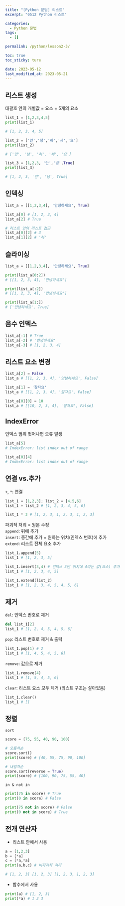 ```yaml
---
title: "[Python 문법] 리스트"
excerpt: "0512 Python 리스트"

categories:
  - Python 문법
tags:
  - []

permalink: /python/lesson2-3/

toc: true
toc_sticky: ture

date: 2023-05-12
last_modified_at: 2023-05-21
---
```


## 리스트 생성

대괄호 안의 개별값 = 요소 = 5개의 요소

```python
list_1 = [1,2,3,4,5]
print(list_1)

# [1, 2, 3, 4, 5]
```

```python
list_2 = ['안','녕','하','세','요']
print(list_2)

# ['안', '녕', '하', '세', '요']
```

```python
list_3 = [1,2,3, '안','녕',True]
print(list_3)

# [1, 2, 3, '안', '녕', True]
```

## 인덱싱

```python
list_a = [[1,2,3,4], '안녕하세요', True]

list_a[0] # [1, 2, 3, 4]
list_a[2] # True

# 리스트 안의 리스트 접근
list_a[0][2] # 3
list_a[1][2] # '하'
```

## 슬라이싱

```python
list_a = [[1,2,3,4], '안녕하세요', True]

print(list_a[0:2])
# [[1, 2, 3, 4], '안녕하세요']

print(list_a[:2])
# [[1, 2, 3, 4], '안녕하세요']

print(list_a[1:])
# ['안녕하세요', True]
```

## 음수 인덱스

```python
list_a[-1] # True
list_a[-2] # '안녕하세요'
list_a[-3] # [1, 2, 3, 4]
```

## 리스트 요소 변경

```python
list_a[2] = False
list_a # [[1, 2, 3, 4], '안녕하세요', False]

list_a[1] = '잘자요'
list_a # [[1, 2, 3, 4], '잘자요', False]

list_a[0][0] = 10
list_a # [[10, 2, 3, 4], '잘자요', False]
```

## IndexError

인덱스 범위 벗어나면 오류 발생

```python
list_a[5]
# IndexError: list index out of range

list_a[0][4]
# IndexError: list index out of range
```

## 연결 vs.추가

`+`, `*`: 연결

```python
list_1 = [1,2,3]; list_2 = [4,5,6]
list_1 + list_2 # [1, 2, 3, 4, 5, 6]

list_1 * 3 # [1, 2, 3, 1, 2, 3, 1, 2, 3]
```

파괴적 처리 = 원본 수정  
`append`: 뒤에 추가  
`insert`: 중간에 추가 = 원하는 위치(인덱스 번호)에 추가  
`extend`: 리스트 전체 요소 추가  

```python
list_1.append(5)
list_1 # [1, 2, 3, 5]

list_1.insert(3,4) # 인덱스 3번 위치에 4라는 값(요소) 추가
list_1 # [1, 2, 3, 4, 5]

list_1.extend(list_2)
list_1 # [1, 2, 3, 4, 5, 4, 5, 6]
```

## 제거

`del`: 인덱스 번호로 제거
```python
del list_1[2]
list_1 # [1, 2, 4, 5, 4, 5, 6]
```

`pop`: 리스트 번호로 제거 & 출력
```python
list_1.pop(1) # 2
list_1 # [1, 4, 5, 4, 5, 6]
```

`remove`: 값으로 제거
```python
list_1.remove(4)
list_1 # [1, 5, 4, 5, 6]
```

`clear`: 리스트 요소 모두 제거 (리스트 구조는 살아있음)
```python
list_1.clear()
list_1 # []
```

## 정렬
`sort`
```python
score = [75, 55, 40, 90, 100]

# 오름차순
score.sort()
print(score) # [40, 55, 75, 90, 100]

# 내림차순
score.sort(reverse = True)
print(score) # [100, 90, 75, 55, 40]
```

`in & not in`
```python
print(75 in score) # True
print(0 in score) # False

print(75 not in score) # False
print(0 not in score) # True
```

## 전개 연산자

- 리스트 안에서 사용

```python
a = [1,2,3]
b = [*a]
c = [*a,*a]
print(a,b,c) # 비파괴적 처리

# [1, 2, 3] [1, 2, 3] [1, 2, 3, 1, 2, 3]
```

- 함수에서 사용

```python
print(a) # [1, 2, 3]
print(*a) # 1 2 3
```
